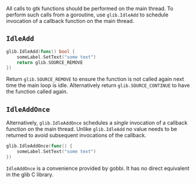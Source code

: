 All calls to gtk functions should be performed on
the main thread.
To perform such calls from a goroutine,
use `glib.IdleAdd` to schedule invocation of a
callback function on the main thread. 

## `IdleAdd`

```go
glib.IdleAdd(func() bool {
    someLabel.SetText("some text")
    return glib.SOURCE_REMOVE
})
```

Return `glib.SOURCE_REMOVE` to ensure the function is not
called again next time the main loop is idle.
Alternatively return `glib.SOURCE_CONTINUE` to have
the function called again.

## `IdleAddOnce`

Alternatively, `glib.IdleAddOnce`
schedules a _single_ invocation of a
callback function on the main thread.
Unlike `glib.IdleAdd` no value needs to be returned
to avoid subsequent invocations of the callback.


```go
glib.IdleAddOnce(func() {
    someLabel.SetText("some text")
})
```

`IdleAddOnce` is a convenience provided by gobbi.
It has no direct equivalent in the glib C library.
